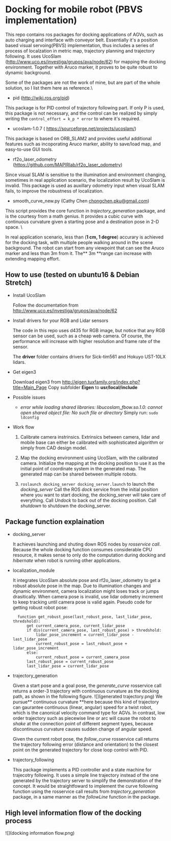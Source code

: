 # Docking for mobile robot (PBVS implementation)
This repo contains  ros packages for docking applications of AGVs, such as auto charging  and interface with conveyor belt. Essentially it's a position based visual servoing(PBVS) implementation, thus includes a series of process of localzation in metric map, trajectory planning and trajectory following. It uses UcoSlam (http://www.uco.es/investiga/grupos/ava/node/62) for mapping the docking environment. Together with Aruco marker, it proves to be quite robust to dynamic background. 

Some of the packages are not the work of mine, but are part of the whole solution, so I list them here as reference.\

- pid (http://wiki.ros.org/pid)

This package is for PID control of trajectory following part. If only P is used, this package is not necessary, and the control can be realized by simply writing the `control_effort = k_p * error` to where it's required.

- ucoslam-1.0.7 ( https://sourceforge.net/projects/ucoslam/)

This package is based on ORB_SLAM2 and provides useful additional features such as incoporating Aruco marker, ability to save/load map, and easy-to-use GUI tools.

- rf2o_laser_odometry (https://github.com/MAPIRlab/rf2o_laser_odometry)

Since visual SLAM is sensitive to the illumination and environment changing, sometimes in real application scenario, the localization result by UcoSlam is invalid. This package is used as auxillary odometry input when visual SLAM fails, to improve the robustness of localization. 

- smooth_curve_new.py (Cathy Chen chongchen.pku@gmail.com)

This script provides the core function in *trajectory_generation* package, and is the courtesy from a math genius. It provides a cubic curve with continuous curvature given a starting pose and a destination pose in 2-D space. \\

In real application scenario, less than (**1 cm, 1 degree**) accurary is achieved for the docking task, with multiple people walking around in the scene background.  The robot can start from any viewpoint that can see the Aruco marker and less than 3m from it. The** 3m **range can increase with extending mapping effort.

##  How to use (tested on ubuntu16 & Debian Stretch)

-  Install UcoSlam

	Follow the documentation from http://www.uco.es/investiga/grupos/ava/node/62

-  Install drivers for your RGB and Lidar sensors

	The code in this repo uses d435 for RGB image, but notice that any RGB sensor can be used, such as a cheap web camera. Of course, the performance will increase with higher resolution and frame rate of the sensor. 

	The **driver** folder contains drivers for Sick-tim561 and Hokuyo UST-10LX lidars.

- Get eigen3

	Download eigen3 from http://eigen.tuxfamily.org/index.php?title=Main_Page
	Copy subfolder **Eigen** to **usr/local/include**

- Possible issues

	- *error while loading shared libraries: libucoslam_fbow.so.1.0: cannot open shared object file: No such file or directory*
	Simply run: `sudo ldconfig`

- Work flow

	1. Calibrate camera instrinsics. Extrinsics between camera, lidar and mobile base can either be calibrated with sophisticated algorithm or simply from CAD design model. 

	1. Map the docking environment using UcoSlam, with the calibrated camera. Initialize the mapping at the docking position to use it as the initial point of coordinate system in the generated map. The generated map can be shared between multiple robots.

	1. `roslaunch docking_server docking_server.launch` to launch the *docking_server*
	Call the ROS *dock* service from the initial position where you want to start docking, the docking_server will take care of everything. 
	Call *Undock* to back out of the docking position.
	Call *shutdown* to shutdown the docking_server.

## Package function explaination
- docking_server

	It achieves launching and shuting down ROS nodes by *rosservice call*. Because the whole docking function consumes considerable CPU resource, it makes sense to only do the computation during docking and *hibernate* when robot is running other applications.

- localization_module

	 It integrates UcoSlam absolute pose and rf2o_laser_odometry to get a robust absolute pose in the map. Due to illumination changes and dynamic environment, camera localization might loses track or jumps drasitically. When camera pose is invalid, use lidar odometry increment to keep tracking until camera pose is valid again. Pseudo code for getting robust robot pose:

	    function get_robust_pose(last_robust_pose, last_lidar_pose, thredshold):
    		get current_camera_pose, current_lidar_pose
    		if dis(current_camera_pose, last_robust_pose) > thredshold:
    			lidar_pose_increment = current_lidar_pose - last_lidar_pose
    			current_robust_pose = last_robust_pose + lidar_pose_increment
    		else:
    			current_robust_pose = current_camera_pose
    		last_robust_pose = current_robust_pose
    		last_lidar_pose = current_lidar_pose

- trajectory_generation

	Given a start pose and a goal pose, the *generate_curve* rosservice call returns a order-3 trajectory with continuous curvature as the docking path, as shown in the following figure. 
	![](generated trajectory.png)
	We pursue** continuous curvature **here because this kind of trajectory can gaurantee continuous (linear, angular) speed for a twist robot, which is the canonical velocity command type for AGVs. In contrast, low order trajectory such as piecewise line or arc will cause the robot to *shake* at the connection point of different segment types, because discontinuous curvature causes sudden change of angular speed. 
	
	Given the current robot pose, the *follow_curve* rosservice call returns the trajectory following error (distance and orientation) to the closest point on the generated trajectory for close loop control with PID. 
	
- trajectory_following

	This package implements a PID controller and a state machine for trajecotry following. It uses a simple line trajectory instead of the one generated by the trajectory server to simplify the demonstration of the concept. It would be straightfoward to implement the curve following function using the rosservice call results from *trajectory_generation* package, in a same manner as the *followLine* function in the package. 

## High level information flow of the docking process
![](docking information flow.png)